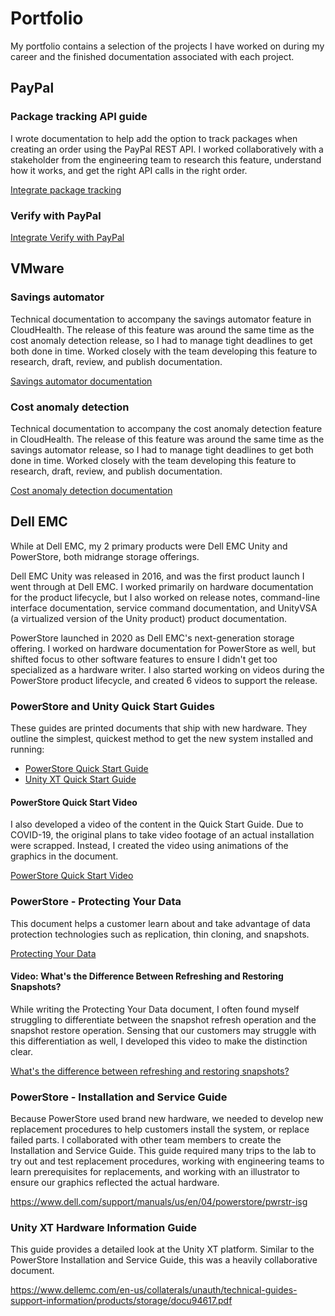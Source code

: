 # Portfolio

My portfolio contains a selection of the projects I have worked on during my career and the finished documentation associated with each project.

## PayPal

### Package tracking API guide

I wrote documentation to help add the option to track packages when creating an order using the PayPal REST API. I worked collaboratively with a stakeholder from the engineering team to research this feature, understand how it works, and get the right API calls in the right order.

[Integrate package tracking](https://developer.paypal.com/docs/tracking/orders-api/integrate/)

### Verify with PayPal


[Integrate Verify with PayPal](https://developer.paypal.com/limited-release/verify-with-paypal/)

## VMware

### Savings automator

Technical documentation to accompany the savings automator feature in CloudHealth. The release of this feature was around the same time as the cost anomaly detection release, so I had to manage tight deadlines to get both done in time. Worked closely with the team developing this feature to research, draft, review, and publish documentation.

[Savings automator documentation](https://docs.vmware.com/en/VMware-Tanzu-CloudHealth/SaaS/using-and-managing-vmware-tanzu-cloudhealth/GUID-savings-automator.html)

### Cost anomaly detection 

Technical documentation to accompany the cost anomaly detection feature in CloudHealth. The release of this feature was around the same time as the savings automator release, so I had to manage tight deadlines to get both done in time. Worked closely with the team developing this feature to research, draft, review, and publish documentation.

[Cost anomaly detection documentation](https://docs.vmware.com/en/VMware-Tanzu-CloudHealth/SaaS/using-and-managing-vmware-tanzu-cloudhealth/GUID-anomaly-detection.html)

## Dell EMC

While at Dell EMC, my 2 primary products were Dell EMC Unity and PowerStore, both midrange storage offerings.

Dell EMC Unity was released in 2016, and was the first product launch I went through at Dell EMC. I worked primarily on hardware documentation for the product lifecycle, but I also worked on release notes, command-line interface documentation, service command documentation, and UnityVSA (a virtualized version of the Unity product) product documentation.

PowerStore launched in 2020 as Dell EMC's next-generation storage offering. I worked on hardware documentation for PowerStore as well, but shifted focus to other software features to ensure I didn't get too specialized as a hardware writer. I also started working on videos during the PowerStore product lifecycle, and created 6 videos to support the release.

### PowerStore and Unity Quick Start Guides

These guides are printed documents that ship with new hardware. They outline the simplest, quickest method to get the new system installed and running:
- [PowerStore Quick Start Guide](https://downloads.dell.com/manuals/common/pwrstr-qsg_en-us.pdf)
- [Unity XT Quick Start Guide](https://www.dellemc.com/en-us/collaterals/unauth/technical-guides-support-information/products/storage/docu94615.pdf)

#### PowerStore Quick Start Video

I also developed a video of the content in the Quick Start Guide. Due to COVID-19, the original plans to take video footage of an actual installation were scrapped. Instead, I created the video using animations of the graphics in the document.

[PowerStore Quick Start Video](https://www.youtube.com/watch?v=yXRBsXAgICU&list=PLbssOJyyvHuW3fklJqJi3jjhgpr0xQdEk)

### PowerStore - Protecting Your Data

This document helps a customer learn about and take advantage of data protection technologies such as replication, thin cloning, and snapshots.

[Protecting Your Data](https://www.dell.com/support/manuals/us/en/04/powerstore/pwrstr-protect-data)

#### Video: What's the Difference Between Refreshing and Restoring Snapshots?

While writing the Protecting Your Data document, I often found myself struggling to differentiate between the snapshot refresh operation and the snapshot restore operation. Sensing that our customers may struggle with this differentiation as well, I developed this video to make the distinction clear.

[What's the difference between refreshing and restoring snapshots?](https://www.youtube.com/watch?v=c_9OJ2otSmI&list=PLbssOJyyvHuW3fklJqJi3jjhgpr0xQdEk)

### PowerStore - Installation and Service Guide

Because PowerStore used brand new hardware, we needed to develop new replacement procedures to help customers install the system, or replace failed parts. I collaborated with other team members to create the Installation and Service Guide. This guide required many trips to the lab to try out and test replacement procedures, working with engineering teams to learn prerequisites for replacements, and working with an illustrator to ensure our graphics reflected the actual hardware.

https://www.dell.com/support/manuals/us/en/04/powerstore/pwrstr-isg

### Unity XT Hardware Information Guide
This guide provides a detailed look at the Unity XT platform. Similar to the PowerStore Installation and Service Guide, this was a heavily collaborative document.

https://www.dellemc.com/en-us/collaterals/unauth/technical-guides-support-information/products/storage/docu94617.pdf
